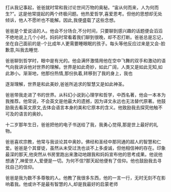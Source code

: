 打从我记事起，爸爸就时常和我讨论世间万物的奥秘。“宙从何而来，人为何而生?”。这是他常提起的两个终极问题。他热爱哲学,喜爱恩考。但他的思想却无处倾诉，他人不愿听也不能解。因此,我便盛载了这些念想。

  

爸爸是个爱说话的人。他会不分场合,不分时间，只要聊到感兴趣的话题便会滔滔不绝地说上几个小时。妈妈时常看着我们聊到很晚，却不忍打断。爸爸总是忘记，坐在自己面前的是-个比成年人更需要睡眼眠的孩子。每头等他反应过来是又会-脸歉意,叫我去睡觉.

  

爸爸聊到哲学时，眼中是有光的。他会满怀激情用他在空中飞舞的双手和激动的语气向我讲诉他对世界的理解。世界是如此奇妙，如此广阔，人类又是如此无知,如此渺小。渐渐地，他那份热情,那份执着,转移到了我的身上，我也

逐渐理解，世界是和此美妙,爸爸所追求的智慧又是如此神圣。

  

爸爸带我走进了书的世界。从科幻小说到心理学和哲学，中西名著，他会一本本为我推荐。他常说，不会英文是他最大的遗撼，因为译文永远也无法替代原著。他鼓励我去看英文原文,去体会语言本身的美和它原本的含义。他致励我去探究他触不可及的语言的奥妙。

  

十二岁那年生日，爸爸把他的电子书送给了我，我勇心觉得,那是世上最好的礼物。

  

爸爸喜欢宗教，他常与我谈论其中奥妙。佛经和圣经中那同通的超人的智慧和仁爱。爸爸是个其督徒，虽然从未受过洗也谈不上多虔诚，但他相信神的存在。印象最深的那天,他突然从书房里跑出来激动地跟我和妈妈宣布他的思考成果。他说他想通了,神爱世人,爱便是一切。为何不信?那天起他便有了信仰。他也鼓励我去寻找自己的信仰。

  

爸爸是我为数不多尊敬的人。他教了我很多东西，他的一言一行，无时无刻不在影响着我。他或许不是最有智慧的人,却是我最好的启蒙老师